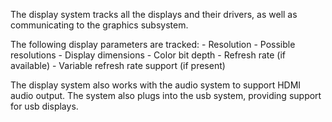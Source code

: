 <!---
 Copyright (c) 2018 Himanshu Goel
 
 This software is released under the MIT License.
 https://opensource.org/licenses/MIT
-->

The display system tracks all the displays and their drivers, as well as communicating to the graphics subsystem.

The following display parameters are tracked:
    - Resolution
    - Possible resolutions
    - Display dimensions
    - Color bit depth
    - Refresh rate (if available)
    - Variable refresh rate support (if present)

The display system also works with the audio system to support HDMI audio output.
The system also plugs into the usb system, providing support for usb displays.
